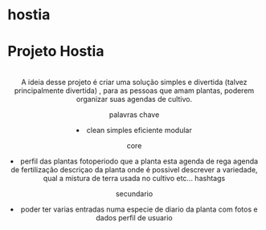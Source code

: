# hostia
<p><h1> Projeto Hostia </h1>
<br>
<center>
    A ideia desse projeto é criar uma solução simples e divertida (talvez principalmente divertida)
    , para as pessoas que amam plantas, poderem organizar suas agendas de cultivo.
   
  <p> palavras chave
  <br>
   <li>
    clean
    simples
    eficiente
    modular
        
   </li>
    
   <p>core
    <br>
    <li>
        perfil das plantas
        fotoperiodo que a planta esta
        agenda de rega
        agenda de fertilização
        descriçao da planta onde é possivel descrever a variedade, qual a mistura de terra usada 
        no cultivo etc... hashtags 
    </li>

   <p> secundario
    <br>
    <li>
        poder ter varias entradas numa especie de diario da planta com fotos e dados
        perfil de usuario
    </li>

</center>
